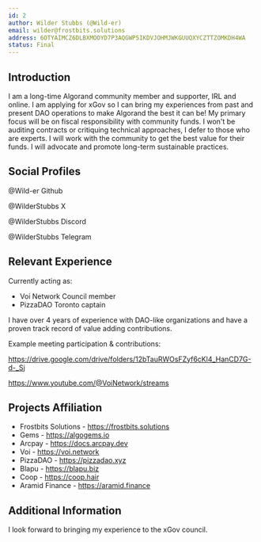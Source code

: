```yaml
---
id: 2
author: Wilder Stubbs (@Wild-er)
email: wilder@frostbits.solutions
address: 6OTYAIMCZ6DLBXMOOYD7P3AQGWP5IKDVJOHMJWKGUUQXYCZTTZOMKDH4WA
status: Final
---
```


## Introduction

I am a long-time Algorand community member and supporter, IRL and online. I am applying for xGov so I can bring my experiences from past and present DAO operations to make Algorand the best it can be! My primary focus will be on fiscal responsibility with community funds. I won't be auditing contracts or critiquing technical approaches, I defer to those who are experts. I will work with the community to get the best value for their funds. I will advocate and promote long-term sustainable practices.

## Social Profiles

@Wild-er Github

@WilderStubbs X

@WilderStubbs Discord

@WilderStubbs Telegram

## Relevant Experience

Currently acting as:
- Voi Network Council member
- PizzaDAO Toronto captain

I have over 4 years of experience with DAO-like organizations and have a proven track record of value adding contributions.

Example meeting participation & contributions:

https://drive.google.com/drive/folders/12bTauRWOsFZyf6cKl4_HanCD7G-d-_Sj

https://www.youtube.com/@VoiNetwork/streams

## Projects Affiliation

- Frostbits Solutions - https://frostbits.solutions
- Gems - https://algogems.io
- Arcpay - https://docs.arcpay.dev
- Voi - https://voi.network
- PizzaDAO - https://pizzadao.xyz
- Blapu - https://blapu.biz
- Coop - https://coop.hair
- Aramid Finance - https://aramid.finance


## Additional Information

I look forward to bringing my experience to the xGov council.
